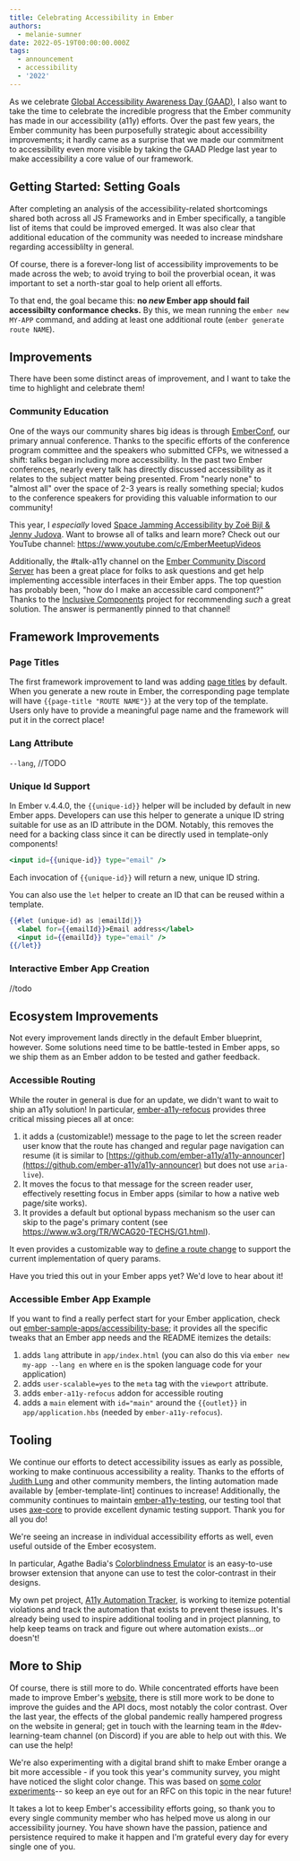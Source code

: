 ```yaml
---
title: Celebrating Accessibility in Ember
authors:
  - melanie-sumner
date: 2022-05-19T00:00:00.000Z
tags:
  - announcement
  - accessibility
  - '2022'
---
```


As we celebrate [Global Accessibility Awareness Day (GAAD)](https://globalaccessibilityawarenessday.org/), I also want to take the time to celebrate the incredible progress that the Ember community has made in our accessibility (a11y) efforts. Over the past few years, the Ember community has been purposefully strategic about accessibility improvements; it hardly came as a surprise that we made our commitment to accessibility even more visible by taking the GAAD Pledge last year to make accessibility a core value of our framework.

## Getting Started: Setting Goals

After completing an analysis of the accessibility-related shortcomings shared both across all JS Frameworks and in Ember specifically, a tangible list of items that could be improved emerged. It was also clear that additional education of the community was needed to increase mindshare regarding accessiblilty in general.

Of course, there is a forever-long list of accessibility improvements to be made across the web; to avoid trying to boil the proverbial ocean, it was important to set a north-star goal to help orient all efforts. 

To that end, the goal became this: <strong>no <em>new</em> Ember app should fail accessibilty conformance checks.</strong> By this, we mean running the `ember new MY-APP` command, and adding at least one additional route (`ember generate route NAME`).

## Improvements

There have been some distinct areas of improvement, and I want to take the time to highlight and celebrate them!

### Community Education

One of the ways our community shares big ideas is through [EmberConf](https://emberconf.com), our primary annual conference. Thanks to the specific efforts of the conference program committee and the speakers who submitted CFPs, we witnessed a shift: talks began including more accessibility. In the past two Ember conferences, nearly every talk has directly discussed accessibility as it relates to the subject matter being presented. From "nearly none" to "almost all" over the space of 2-3 years is really something special; kudos to the conference speakers for providing this valuable information to our community!

This year, I <em>especially</em> loved [Space Jamming Accessibility by Zoë Bijl & Jenny Judova](https://www.youtube.com/watch?v=QJxtGuJ2E0U). Want to browse all of talks and learn more? Check out our YouTube channel: https://www.youtube.com/c/EmberMeetupVideos

Additionally, the #talk-a11y channel on the [Ember Community Discord Server](https://discord.gg/emberjs) has been a great place for folks to ask questions and get help implementing accessible interfaces in their Ember apps. The top question has probably been, "how do I make an accessible card component?" Thanks to the [Inclusive Components](https://inclusive-components.design/cards/) project for recommending <em>such</em> a great solution. The answer is permanently pinned to that channel!

## Framework Improvements

### Page Titles

The first framework improvement to land was adding [page titles](https://developer.mozilla.org/en-US/docs/Web/HTML/Element/title#accessibility_concerns) by default. When you generate a new route in Ember, the corresponding page template will have `{{page-title "ROUTE NAME"}}` at the very top of the template. Users only have to provide a meaningful page name and the framework will put it in the correct place! 

### Lang Attribute
`--lang`, //TODO 

### Unique Id Support

In Ember v.4.4.0, the `{{unique-id}}` helper will be included by default in new Ember apps. Developers can use this helper to generate a unique ID string suitable for use as an ID attribute in the DOM. Notably, this removes the need for a backing class since it can be directly used in template-only components!

```handlebars
<input id={{unique-id}} type="email" />
```

Each invocation of `{{unique-id}}` will return a new, unique ID string.

You can also use the `let` helper to create an ID that can be reused within a template.

```handlebars
{{#let (unique-id) as |emailId|}}
  <label for={{emailId}}>Email address</label>
  <input id={{emailId}} type="email" />
{{/let}}
```

### Interactive Ember App Creation
//todo

## Ecosystem Improvements

Not every improvement lands directly in the default Ember blueprint, however. Some solutions need time to be battle-tested in Ember apps, so we ship them as an Ember addon to be tested and gather feedback.

### Accessible Routing

While the router in general is due for an update, we didn't want to wait to ship an a11y solution! In particular, [ember-a11y-refocus](https://github.com/ember-a11y/ember-a11y-refocus) provides three critical missing pieces all at once: 

1. it adds a (customizable!) message to the page to let the screen reader user know that the route has changed and regular page navigation can resume (it is similar to [https://github.com/ember-a11y/a11y-announcer](https://github.com/ember-a11y/a11y-announcer) but does not use `aria-live`).
2. It moves the focus to that message for the screen reader user, effectively resetting focus in Ember apps (similar to how a native web page/site works).
3. It provides a default but optional bypass mechanism so the user can skip to the page's primary content (see https://www.w3.org/TR/WCAG20-TECHS/G1.html). 

It even provides a customizable way to [define a route change](https://github.com/ember-a11y/ember-a11y-refocus#customizing-the-definition-of-a-route-change) to support the current implementation of query params.

Have you tried this out in your Ember apps yet? We'd love to hear about it!

### Accessible Ember App Example

If you want to find a really perfect start for your Ember application, check out [ember-sample-apps/accessibility-base](https://github.com/ember-sample-apps/accessibility-base); it provides all the specific tweaks that an Ember app needs and the README itemizes the details:

1. adds `lang` attribute in `app/index.html` (you can also do this via `ember new my-app --lang en` where `en` is the spoken language code for your application)
2. adds `user-scalable=yes` to the `meta` tag with the `viewport` attribute.
3. adds `ember-a11y-refocus` addon for accessible routing
4. adds a `main` element with `id="main"` around the `{{outlet}}` in `app/application.hbs` (needed by `ember-a11y-refocus`).

## Tooling

We continue our efforts to detect accessibility issues as early as possible, working to make continuous accessibility a reality. Thanks to the efforts of [Judith Lung](https://github.com/judithhinlung) and other community members, the linting automation made available by [ember-template-lint] continues to increase! Additionally, the community continues to maintain [ember-a11y-testing](), our testing tool that uses [axe-core]() to provide excellent dynamic testing support. Thank you for all you do!

We're seeing an increase in individual accessibility efforts as well, even useful outside of the Ember ecosystem.

In particular, Agathe Badia's [Colorblindness Emulator](https://github.com/Agathebadia/colorblind-emulator) is an easy-to-use browser extension that anyone can use to test the color-contrast in their designs.

My own pet project, [A11y Automation Tracker](a11y-automation.dev), is working to itemize potential violations and track the automation that exists to prevent these issues. It's already being used to inspire additional tooling and in project planning, to help keep teams on track and figure out where automation exists...or doesn't!

## More to Ship

Of course, there is still more to do. While concentrated efforts have been made to improve Ember's [website](), there is still more work to be done to improve the guides and the API docs, most notably the color contrast. Over the last year, the effects of the global pandemic really hampered progress on the website in general; get in touch with the learning team in the #dev-learning-team channel (on Discord) if you are able to help out with this. We can use the help!

We're also experimenting with a digital brand shift to make Ember orange a bit more accessible - if you took this year's community survey, you might have noticed the slight color change. This was based on [some color experiments](https://codepen.io/melsumner/pen/JjOmGGr)-- so keep an eye out for an RFC on this topic in the near future!

It takes a lot to keep Ember's accessibility efforts going, so thank you to every single community member who has helped move us along in our accessibility journey. You have shown have the passion, patience and persistence required to make it happen and I'm grateful every day for every single one of you.

